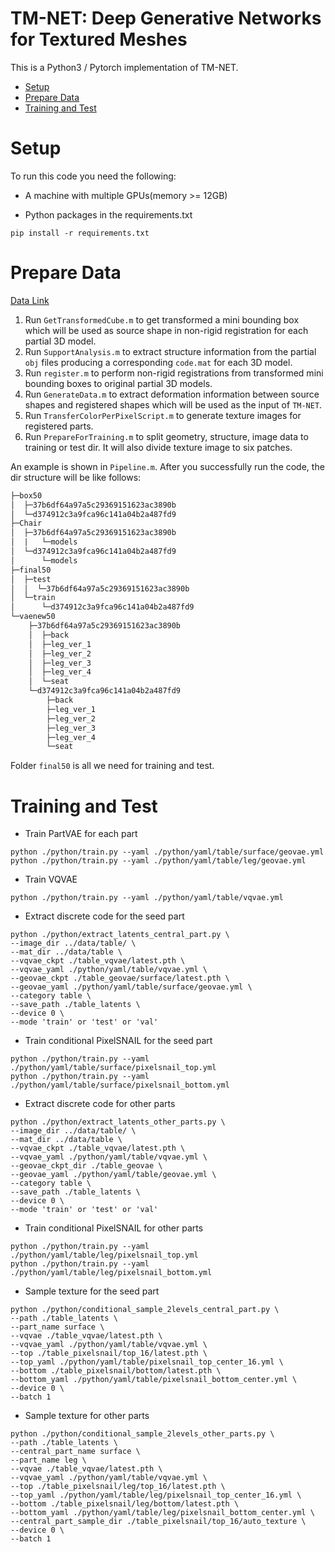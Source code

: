 # TM-NET: Deep Generative Networks for Textured Meshes

This is a Python3 / Pytorch implementation of TM-NET.


- [Setup](#setup)
- [Prepare Data](#prepare-data)
- [Training and Test](#training-and-test)

# Setup

To run this code you need the following:

- A machine with multiple GPUs(memory >= 12GB)

- Python packages in the requirements.txt
```
pip install -r requirements.txt
```

# Prepare Data

[Data Link](https://mailsucaseducn-my.sharepoint.com/:f:/g/personal/yangjie161_mails_ucas_edu_cn/Eo-bBsAGSjZHpURudUZZvUkBzT1Kv_WxMu971z5Xb4tFgw?e=9ahATN)

1. Run ```GetTransformedCube.m``` to get transformed a mini bounding box which will be used as source shape in non-rigid registration for each partial 3D model.
2. Run ```SupportAnalysis.m``` to extract structure information from the partial ```obj``` files producing a corresponding ```code.mat``` for each 3D model.
3. Run ```register.m``` to perform non-rigid registrations from transformed mini bounding boxes to original partial 3D models.
4. Run ```GenerateData.m``` to extract deformation information between source shapes and registered shapes which will be used as the input of ```TM-NET```.
5. Run ```TransferColorPerPixelScript.m``` to generate texture images for registered parts.
6. Run ```PrepareForTraining.m``` to split geometry, structure, image data to training or test dir. It will also divide texture image to six patches.

An example is shown in ```Pipeline.m```. After you successfully run the code, the dir structure will be like follows:
```txt
├─box50
│  ├─37b6df64a97a5c29369151623ac3890b
│  └─d374912c3a9fca96c141a04b2a487fd9
├─Chair
│  ├─37b6df64a97a5c29369151623ac3890b
│  |   └─models
│  └─d374912c3a9fca96c141a04b2a487fd9
│      └─models
├─final50
│  ├─test
│  │  └─37b6df64a97a5c29369151623ac3890b
│  └─train
│      └─d374912c3a9fca96c141a04b2a487fd9
└─vaenew50
    ├─37b6df64a97a5c29369151623ac3890b
    │  ├─back
    │  ├─leg_ver_1
    │  ├─leg_ver_2
    │  ├─leg_ver_3
    │  ├─leg_ver_4
    │  └─seat
    └─d374912c3a9fca96c141a04b2a487fd9
        ├─back
        ├─leg_ver_1
        ├─leg_ver_2
        ├─leg_ver_3
        ├─leg_ver_4
        └─seat
```
Folder ```final50``` is all we need for training and test.

# Training and Test

- Train PartVAE for each part
```shell
python ./python/train.py --yaml ./python/yaml/table/surface/geovae.yml
python ./python/train.py --yaml ./python/yaml/table/leg/geovae.yml
```

- Train VQVAE
```shell
python ./python/train.py --yaml ./python/yaml/table/vqvae.yml
```

- Extract discrete code for the seed part
```shell
python ./python/extract_latents_central_part.py \
--image_dir ../data/table/ \
--mat_dir ../data/table \
--vqvae_ckpt ./table_vqvae/latest.pth \
--vqvae_yaml ./python/yaml/table/vqvae.yml \
--geovae_ckpt ./table_geovae/surface/latest.pth \
--geovae_yaml ./python/yaml/table/surface/geovae.yml \
--category table \
--save_path ./table_latents \
--device 0 \
--mode 'train' or 'test' or 'val'
```

- Train conditional PixelSNAIL for the seed part
```shell
python ./python/train.py --yaml ./python/yaml/table/surface/pixelsnail_top.yml
python ./python/train.py --yaml ./python/yaml/table/surface/pixelsnail_bottom.yml
```

- Extract discrete code for other parts
```shell
python ./python/extract_latents_other_parts.py \
--image_dir ../data/table/ \
--mat_dir ../data/table \
--vqvae_ckpt ./table_vqvae/latest.pth \
--vqvae_yaml ./python/yaml/table/vqvae.yml \
--geovae_ckpt_dir ./table_geovae \
--geovae_yaml ./python/yaml/table/geovae.yml \
--category table \
--save_path ./table_latents \
--device 0 \
--mode 'train' or 'test' or 'val'
```

- Train conditional PixelSNAIL for other parts
```shell
python ./python/train.py --yaml ./python/yaml/table/leg/pixelsnail_top.yml
python ./python/train.py --yaml ./python/yaml/table/leg/pixelsnail_bottom.yml
```

- Sample texture for the seed part
```shell
python ./python/conditional_sample_2levels_central_part.py \
--path ./table_latents \
--part_name surface \
--vqvae ./table_vqvae/latest.pth \
--vqvae_yaml ./python/yaml/table/vqvae.yml \
--top ./table_pixelsnail/top_16/latest.pth \
--top_yaml ./python/yaml/table/pixelsnail_top_center_16.yml \
--bottom ./table_pixelsnail/bottom/latest.pth \
--bottom_yaml ./python/yaml/table/pixelsnail_bottom_center.yml \
--device 0 \
--batch 1
```

- Sample texture for other parts
```shell
python ./python/conditional_sample_2levels_other_parts.py \
--path ./table_latents \
--central_part_name surface \
--part_name leg \
--vqvae ./table_vqvae/latest.pth \
--vqvae_yaml ./python/yaml/table/vqvae.yml \
--top ./table_pixelsnail/leg/top_16/latest.pth \
--top_yaml ./python/yaml/table/leg/pixelsnail_top_center_16.yml \
--bottom ./table_pixelsnail/leg/bottom/latest.pth \
--bottom_yaml ./python/yaml/table/leg/pixelsnail_bottom_center.yml \
--central_part_sample_dir ./table_pixelsnail/top_16/auto_texture \
--device 0 \
--batch 1
```
